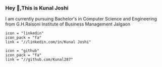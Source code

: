 ### Hey 👋,This is Kunal Joshi
I am currently pursuing Bachelor's in Computer Science and Engineering from G.H.Raisoni Institute of Business Management Jalgaon
<!-- 
**Kunal287/Kunal287** is a ✨ _special_ ✨ repository because its `README.md` (this file) appears on your GitHub profile.

Here are some ideas to get you started:

- 🔭 I’m currently working on ...
- 🌱 I’m currently learning ...
- 👯 I’m looking to collaborate on ...
- 🤔 I’m looking for help with ...
- 💬 Ask me about ...
- 📫 How to reach me: ...
- 😄 Pronouns: ...
- ⚡ Fun fact: ...
-->
    icon = "linkedin"
    icon_pack = "fa"
    link = "//linkedin.com/in/Kunal Joshi"

    icon = "github"
    icon_pack = "fa"
    link = "//github.com/Kunal287"




